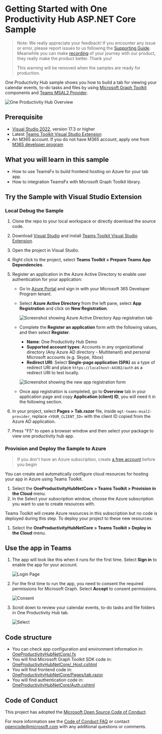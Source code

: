 # Getting Started with One Productivity Hub ASP.NET Core Sample

> Note: We really appreciate your feedback! If you encounter any issue or error, please report issues to us following the [Supporting Guide](./../SUPPORT.md). Meanwhile you can make [recording](https://aka.ms/teamsfx-record) of your journey with our product, they really make the product better. Thank you!
>  
> This warning will be removed when the samples are ready for production.

One Productivity Hub sample shows you how to build a tab for viewing your calendar events, to-do tasks and files by using [Microsoft Graph Toolkit](https://docs.microsoft.com/en-us/graph/toolkit/overview) components and [Teams MSAL2 Provider](https://docs.microsoft.com/en-us/graph/toolkit/providers/teams-msal2?tabs=ts).

![One Productivity Hub Overview](images/oneproductivityhub-overview.gif)

## Prerequisite

- [Visual Studio 2022](https://visualstudio.microsoft.com/), version 17.3 or higher
- Latest [Teams Toolkit Visual Studio Extension](https://docs.microsoft.com/en-us/microsoftteams/platform/toolkit/visual-studio-overview)
- An M365 account. If you do not have M365 account, apply one from [M365 developer program](https://developer.microsoft.com/en-us/microsoft-365/dev-program)

## What you will learn in this sample

- How to use TeamsFx to build frontend hosting on Azure for your tab app.
- How to integration TeamsFx with Microsoft Graph Toolkit library.

## Try the Sample with Visual Studio Extension

### Local Debug the Sample

1. Clone the repo to your local workspace or directly download the source code.
1. Download [Visual Studio](https://visualstudio.microsoft.com/) and install [Teams Toolkit Visual Studio Extension](https://docs.microsoft.com/en-us/microsoftteams/platform/toolkit/visual-studio-overview).
1. Open the project in Visual Studio.
1. Right click to the project, select **Teams Toolkit > Prepare Teams App Dependencies**.
1. Register an application in the Azure Active Directory to enable user authentication for your application:
    - Go to [Azure Portal](https://portal.azure.com) and sign in with your Microsoft 365 Developer Program tenant.
    - Select **Azure Active Directory** from the left pane, select **App Registration** and click on **New Registration**.

        ![Screenshot showing Azure Active Directory App registration tab](images/aad-app-registration.png)

    - Complete the **Register an application** form with the following values, and then select **Register**.
        - **Name**: One Productivity Hub Demo
        - **Supported account types**: Accounts in any organizational directory (Any Azure AD directory - Multitenant) and personal Microsoft accounts (e.g. Skype, Xbox)
        - **Redirect URI**: Select **Single-page application (SPA)** as a type of redirect URI and place `https://localhost:44302/auth` as a redirect URI to test locally.

        ![Screenshot showing the new app registration form](images/aad-new-app-registration-form.png)

    - Once app registration is completed, go to **Overview** tab in your application page and copy **Application (client) ID**, you will need it in the following section.

1. In your project, select **Pages > Tab.razor** file, inside `mgt-teams-msal2-provider`, replace `<YOUR_CLIENT_ID>` with the client ID copied from the Azure AD application.
1. Press "F5" to open a browser window and then select your package to view one productivity hub app.

### Provision and Deploy the Sample to Azure

> If you don't have an Azure subscription, create [a free account](https://azure.microsoft.com/en-us/free/) before you begin

You can create and automatically configure cloud resources for hosting your app in Azure using Teams Toolkit.

1. Select the **OneProductivityHubNetCore > Teams Toolkit > Provision in the Cloud** menu.
1. In the Select your subscription window, choose the Azure subscription you want to use to create resources with.

Teams Toolkit will create Azure resources in this subscription but no code is deployed during this step. To deploy your project to these new resources:

1. Select the **OneProductivityHubNetCore > Teams Toolkit > Deploy in the Cloud** menu.

## Use the app in Teams

1. The app will look like this when it runs for the first time. Select **Sign in** to enable the app for your account.

    ![Login Page](images/signin.png)

1. For the first time to run the app, you need to consent the required permissions for Microsoft Graph. Select **Accept** to consent permissions.

    ![Consent](images/consent.png)

1. Scroll down to review your calendar events, to-do tasks and file folders in One Productivity Hub tab.

    ![Select](images/oneproductivityhub-overview.gif)
## Code structure

- You can check app configuration and environment information in: [OneProductivityHubNetCore/.fx](OneProductivityHubNetCore/.fx)
- You will find Microsoft Graph Toolkit SDK code in: [OneProductivityHubNetCore/_Host.cshtml](OneProductivityHubNetCore/_Host.cshtml)
- You will find frontend code in: [OneProductivityHubNetCore/Pages/tab.razor](OneProductivityHubNetCore/Pages/tab.razor)
- You will find authentication code in: [OneProductivityHubNetCore/Auth.cshtml](OneProductivityHubNetCore/Auth.cshtml)

## Code of Conduct

This project has adopted the [Microsoft Open Source Code of Conduct](https://opensource.microsoft.com/codeofconduct/).

For more information see the [Code of Conduct FAQ](https://opensource.microsoft.com/codeofconduct/faq/) or
contact [opencode@microsoft.com](mailto:opencode@microsoft.com) with any additional questions or comments.